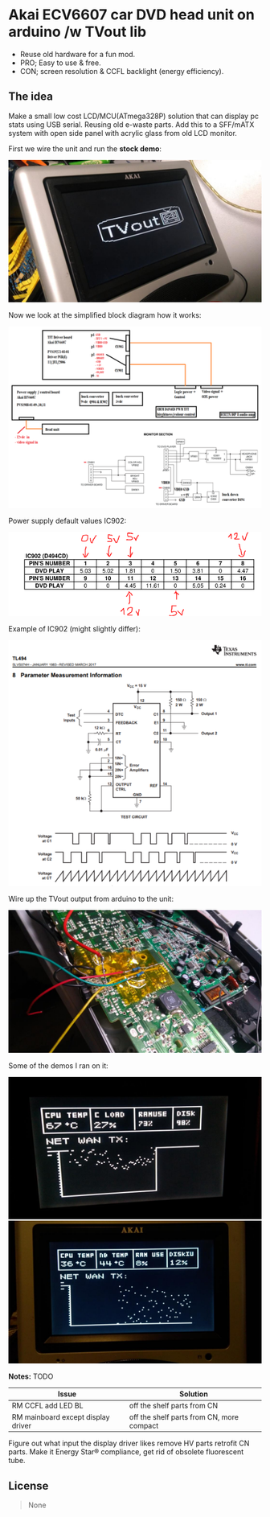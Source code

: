 # Akai ECV6607 car DVD head unit on arduino /w TVout lib

* Reuse old hardware for a fun mod.
* PRO; Easy to use & free.
* CON; screen resolution & CCFL backlight (energy efficiency).

## The idea
Make a small low cost LCD/MCU(ATmega328P) solution that can display pc stats using USB serial. Reusing old e-waste parts.
Add this to a SFF/mATX system with open side panel with acrylic glass from old LCD monitor.

First we wire the unit and run the **stock demo**:

![screendump stockdemo](https://github.com/StackerDEV/Akai_ECV6607_display/blob/main/imgs/stock-demo.jpg?raw=true)

Now we look at the simplified block diagram how it works: 

![screendump diagram](https://github.com/StackerDEV/Akai_ECV6607_display/blob/main/imgs/block_diagram.png?raw=true)

Power supply default values IC902:

![screendump IC902](https://github.com/StackerDEV/Akai_ECV6607_display/blob/main/imgs/IC902.png?raw=true)

Example of IC902 (might slightly differ):

![screendump IC902_2](https://github.com/StackerDEV/Akai_ECV6607_display/blob/main/imgs/TL494.png?raw=true)

Wire up the TVout output from arduino to the unit:

![screendump TVoutExmaple](https://github.com/StackerDEV/Akai_ECV6607_display/blob/main/imgs/pinout.jpg?raw=true)

Some of the demos I ran on it:

![screendump demo0](https://github.com/StackerDEV/Akai_ECV6607_display/blob/main/imgs/demo0.jpg?raw=true)
![screendump demo1](https://github.com/StackerDEV/Akai_ECV6607_display/blob/main/imgs/demo1.jpg?raw=true)

**Notes:**
TODO

Issue                                | Solution                                   | 
-------------------------------------|--------------------------------------------| 
RM CCFL add LED BL                   | off the shelf parts from CN                | 
RM mainboard except display driver   | off the shelf parts from CN, more compact  | 

Figure out what input the display driver likes remove HV parts retrofit CN parts.
Make it Energy Star® compliance, get rid of obsolete fluorescent tube.

## License

> None
